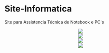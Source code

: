 # Site-Informatica
 Site para Assistencia Técnica de Notebook e PC's

<div align="center">
<img src="https://user-images.githubusercontent.com/93283509/211206661-f9b76599-4cd5-43a0-b468-01720435ccf3.png" >
</div>
<div align="center">
<img src="https://user-images.githubusercontent.com/93283509/211206872-f606b3cd-bc2d-4f21-8b39-230093947a1c.png" >
</div>
<div align="center">
<img src="https://user-images.githubusercontent.com/93283509/211206924-9b97a824-a3ee-4fc9-9ada-8f43414b7f9b.png" >
</div>
<div align="center">
<img src="https://user-images.githubusercontent.com/93283509/211206946-82b25d5b-9ebc-416d-b601-6eb9496792e6.png" >
</div>


